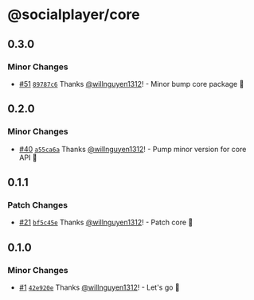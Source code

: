 # @socialplayer/core

## 0.3.0

### Minor Changes

- [#51](https://github.com/willnguyen1312/socialplayer/pull/51)
  [`89787c6`](https://github.com/willnguyen1312/socialplayer/commit/89787c62956035c9f6a826cba6aaeb438ff5113b) Thanks
  [@willnguyen1312](https://github.com/willnguyen1312)! - Minor bump core package 🚀

## 0.2.0

### Minor Changes

- [#40](https://github.com/willnguyen1312/socialplayer/pull/40)
  [`a55ca6a`](https://github.com/willnguyen1312/socialplayer/commit/a55ca6a346424299ae2e361f2d8106cfa763cc51) Thanks
  [@willnguyen1312](https://github.com/willnguyen1312)! - Pump minor version for core API 💞

## 0.1.1

### Patch Changes

- [#21](https://github.com/willnguyen1312/socialplayer/pull/21)
  [`bf5c45e`](https://github.com/willnguyen1312/socialplayer/commit/bf5c45e9c59fd4196a86ad08601dc1f14febcc7c) Thanks
  [@willnguyen1312](https://github.com/willnguyen1312)! - Patch core 💞

## 0.1.0

### Minor Changes

- [#1](https://github.com/willnguyen1312/socialplayer/pull/1)
  [`42e920e`](https://github.com/willnguyen1312/socialplayer/commit/42e920ec0251d106d088a9282c36a2e7b05c8042) Thanks
  [@willnguyen1312](https://github.com/willnguyen1312)! - Let's go 🚀
